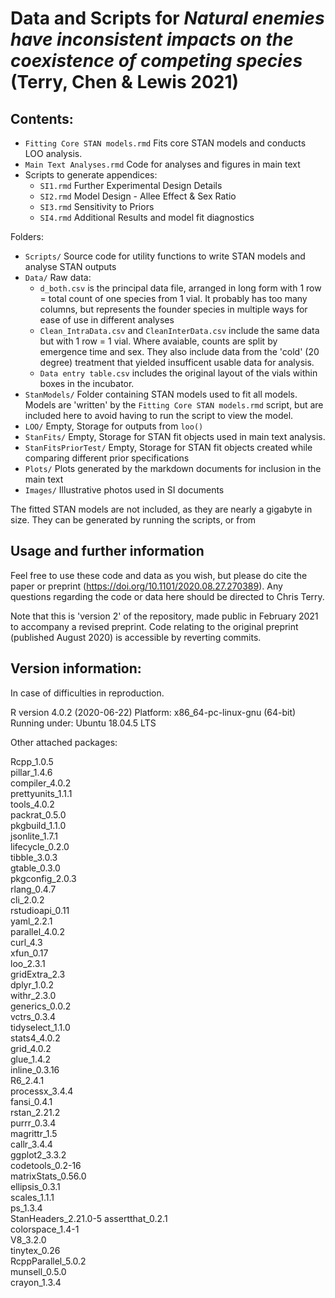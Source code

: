 # Data and Scripts for *Natural enemies have inconsistent impacts on the coexistence of competing species*  (Terry, Chen & Lewis 2021)


## Contents:

* `Fitting Core STAN models.rmd` Fits core STAN models and conducts LOO analysis. 
* `Main Text Analyses.rmd` Code for analyses and figures in main text 
* Scripts to generate appendices:
  + `SI1.rmd` Further Experimental Design Details
  + `SI2.rmd` Model Design - Allee Effect & Sex Ratio
  + `SI3.rmd` Sensitivity to Priors
  + `SI4.rmd` Additional Results and model fit diagnostics

Folders:

* `Scripts/` Source code for utility functions to write STAN models and analyse STAN outputs 
* `Data/` Raw data:
  + `d_both.csv` is the principal data file, arranged in long form with 1 row = total count of one species from 1 vial. It probably has too many columns, but represents the founder species in multiple ways for ease of use in different analyses
  + `Clean_IntraData.csv` and `CleanInterData.csv` include the same data but with 1 row = 1 vial. Where avaiable, counts are split by emergence time and sex. They also include data from the 'cold' (20 degree) treatment that yielded insufficent usable data for analysis.
  + `Data entry table.csv` includes the original layout of the vials within boxes in the incubator.
* `StanModels/`  Folder containing STAN models used to fit all models. Models are 'written' by the `Fitting Core STAN models.rmd` script, but are included here to avoid having to run the script to view the model. 
* `LOO/` Empty, Storage for outputs from `loo()` 
* `StanFits/` Empty, Storage for STAN fit objects used in main text analysis. 
* `StanFitsPriorTest/` Empty, Storage for STAN fit objects created while comparing different prior specifications
* `Plots/` Plots generated by the markdown documents for inclusion in the main text
* `Images/` Illustrative photos used in SI documents 


The fitted STAN models are not included, as they are nearly a gigabyte in size. They can be generated by running the scripts, or from 

## Usage and further information

Feel free to use these code and data as you wish, but please do cite the paper or preprint (https://doi.org/10.1101/2020.08.27.270389). Any questions regarding the code or data here should be directed to Chris Terry. 

Note that this is 'version 2' of the repository, made public in February 2021 to accompany a revised preprint. Code relating to the original preprint (published August 2020) is accessible by reverting commits. 


## Version information:

In case of difficulties in reproduction.

R version 4.0.2 (2020-06-22)
Platform: x86_64-pc-linux-gnu (64-bit)
Running under: Ubuntu 18.04.5 LTS

Other attached packages:

Rcpp_1.0.5          
pillar_1.4.6        
compiler_4.0.2      
prettyunits_1.1.1   
tools_4.0.2         
packrat_0.5.0       
pkgbuild_1.1.0      
jsonlite_1.7.1      
lifecycle_0.2.0     
tibble_3.0.3        
gtable_0.3.0        
pkgconfig_2.0.3     
rlang_0.4.7         
cli_2.0.2           
rstudioapi_0.11     
yaml_2.2.1          
parallel_4.0.2      
curl_4.3            
xfun_0.17           
loo_2.3.1           
gridExtra_2.3       
dplyr_1.0.2         
withr_2.3.0         
generics_0.0.2      
vctrs_0.3.4         
tidyselect_1.1.0    
stats4_4.0.2        
grid_4.0.2          
glue_1.4.2          
inline_0.3.16       
R6_2.4.1            
processx_3.4.4      
fansi_0.4.1         
rstan_2.21.2        
purrr_0.3.4         
magrittr_1.5        
callr_3.4.4         
ggplot2_3.3.2       
codetools_0.2-16    
matrixStats_0.56.0  
ellipsis_0.3.1      
scales_1.1.1        
ps_1.3.4            
StanHeaders_2.21.0-5
assertthat_0.2.1    
colorspace_1.4-1    
V8_3.2.0            
tinytex_0.26        
RcppParallel_5.0.2  
munsell_0.5.0       
crayon_1.3.4   